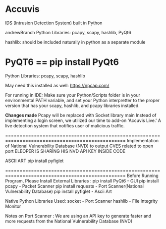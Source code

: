 # Accuvis
IDS (Intrusion Detection System) built in Python


andrewBranch
Python Libraries: pcapy, scapy, hashlib, PyQt6


hashlib:
should be included naturally in python as a separate module

PyQT6 == pip install PyQt6
=======
Python Libraries: pcapy, scapy, hashlib

May need this installed as well: https://npcap.com/

For running in IDE: Make sure your Python/Scripts folder is in your environmental PATH variable, and set your Python interpretter to the proper version that has your scapy, hashlib, and pcapy libraries installed. 

**Changes made**
Pcapy will be replaced with Socket library
main
Instead of implementing a login screen, we utilized our time to add-on 'Accuvis Live.' A live detection system that notifies user of malicious traffic.

================================================================================================
Implementation of National Vulnerability Database (NVD) to output CVES related to open port
ELEOPER IS SHARING HIS NVD API KEY INSIDE CODE 

ASCII ART 
pip install pyfiglet

================================================================================================
Before Running Program, Please Install External Libraries :
pip install PyQt6    - GUI
pip install pcapy    - Packet Scanner
pip install requests - Port Scanner(National Vulnerability Database)
pip install pyfiglet - Ascii Art

Native Python Libraries Used:
socket  - Port Scanner
hashlib - File Integrity Monitor

Notes on Port Scanner :
We are using an API key to generate faster and more requests from the National Vulnerability Database (NVD)